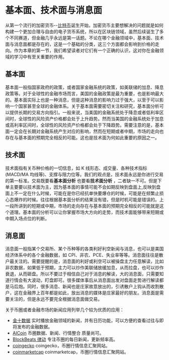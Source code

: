 # 基本面、技术面与消息面

从第一个流行的加密货币--[比特币](https://bitcoin.org/files/bitcoin-paper/bitcoin_zh_cn.pdf)诞生开始，加密货币主要想解决的问题就是如何构建一个更加合理与自由的电子货币系统，所以在区块链领域，虽然后续诞生了多个不同赛道，但金融几乎永远是第一话题。不论在哪个金融领域中，基本面、技术面与消息面都是存在的，这是一个基础的分类，这三个方面都会影响到价格的走向。作为本章的第一节，我们希望读者对它们有一个正确的认识，这对你在金融领域的学习中有至关重要的作用。

## 基本面

基本面一般指国家政府的政策，或者国家金融系统的政策，如美联储的加息、降息政策等。对于全球性的金融市场而言，美国的金融政策是最为重要，也是影响最大的。基本面实际上也是一种消息，但是这种消息的影响力过于强大，以至于可以影响一个国家甚至全球的金融体系。关于基本面需要密切关注和研究，基本面分析可以提供长期的交易方向指引。一般来说，当美国的金融系统处于降息或者低利率区间时，全球性的风险资产价格都会处于上升趋势。然而当美国的金融系统处于加息或高利率区间时，全球性的风险资产价格都会处于下降趋势。需要注意的是，基本面一定会在长期对金融系统产生对应的影响，然而在短期或者中期，市场的走向也存在与基本面的预期完全相反的可能。这也是技术面为何如此重要的原因之一。

## 技术面

技术面指有关币种价格的一切信息，如 K 线形态、成交量、各种技术指标(MACD/MA 均线等)、支撑与阻力位等。我们的观点是，技术面永远是你进行交易的第一标准。交易既要看**基本面分析** 也要看**技术面分析** ，二者缺一不可。但是下单主要要以技术面为主，因为基本面的事情可能不会如期反映到盘面上,反映到盘面上不一定在什么时候，可能在是你已经抗单快要爆仓的时候，可能是在频繁止损心态爆炸的时候。往往根据基本面分析的结果没有错，但是时机可能是错误的。上一段所讲到的短期或中期，市场的走向存在与基本面的预期完全相反的可能就是这个道理。基本面的分析可以让你掌握市场大方向的走势，而技术面能够带来短期或中期入场点位的判断。

## 消息面

消息面一般指某个交易所、某个币种等的各类利好利空新闻与消息，也可以是美国经济体系中的各个金融数据，如 CPI、非农、PCE、失业率等等。消息面往往是散户最关注的。需要提醒的是，消息面的利好或利空可以被操盘主力任意解读，比如非农数据，如果低于预期，主力可以炒作美联储放缓加息，从而拉盘，也可以炒作衰退，从而砸盘。所以不要过于相信自己对于消息的解读，大的消息面，只需要知道行情会有大波动，盯盘即可。很多媒体事后从消息面出发对盘面走势进行解读都是马后炮。同时，很多消息、新闻也是庄家故意放出的，引诱散户上钩从而收割散户，这在金融界上百年都是如此，放出消息的媒体是庄家最好的朋友。消息面是需要关注的，但是永远不要完全根据消息面做交易。

关于币圈或者金融市场的新闻应用列举几个较为优质的应用：

- [金十数据](https://www.jin10.com/) 实时播放金融领域的新闻，并有日历功能，可以方便的查看过往与即将发布的金融数据。
- [AICoin](https://www.aicoin.com/) 币圈数据、新闻、行情整合 质量尚可。
- [BlockBeats 律动](https://t.me/theblockbeats) 专注币圈的每日新闻，更新频率高。
- [coingecko](https://www.coingecko.com/) coingecko，币圈行情信息汇聚网站。
- [coinmarketcap](https://coinmarketcap.com/) coinmarketcap，币圈行情信息汇聚网站。
